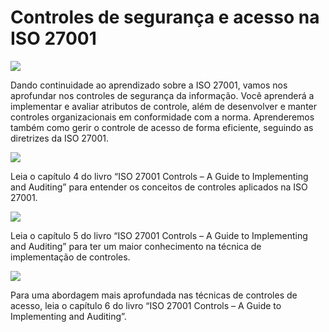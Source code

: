 # Controles de segurança e acesso na ISO 27001

![](https://infnet.online/wp-content/uploads/2024/12/LD2.jpg)

Dando continuidade ao aprendizado sobre a ISO 27001, vamos nos aprofundar nos controles de segurança da informação. Você aprenderá a implementar e avaliar atributos de controle, além de desenvolver e manter controles organizacionais em conformidade com a norma. Aprenderemos também como gerir o controle de acesso de forma eficiente, seguindo as diretrizes da ISO 27001.

![](https://infnet.online/wp-content/uploads/2024/11/ISO-27001-Controls-A-guide-to-implementing-and-auditing-Second-edition.jpeg)

Leia o capítulo 4 do livro “ISO 27001 Controls – A Guide to Implementing and Auditing” para entender os conceitos de controles aplicados na ISO 27001.  

![](https://infnet.online/wp-content/uploads/2024/11/ISO-27001-Controls-A-guide-to-implementing-and-auditing-Second-edition.jpeg)

Leia o capítulo 5 do livro “ISO 27001 Controls – A Guide to Implementing and Auditing” para ter um maior conhecimento na técnica de implementação de controles.  


![](https://infnet.online/wp-content/uploads/2024/11/ISO-27001-Controls-A-guide-to-implementing-and-auditing-Second-edition.jpeg)

Para uma abordagem mais aprofundada nas técnicas de controles de acesso, leia o capítulo 6 do livro “ISO 27001 Controls – A Guide to Implementing and Auditing”.  

